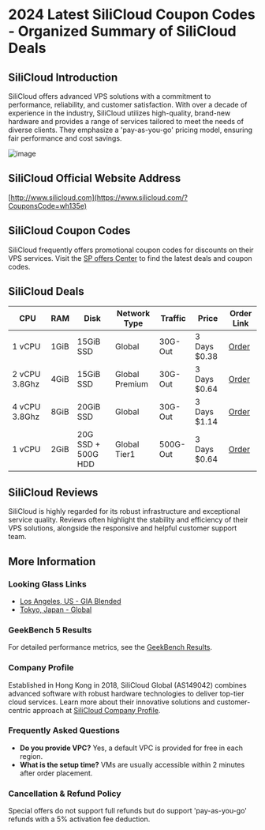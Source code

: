 # 2024 Latest SiliCloud Coupon Codes - Organized Summary of SiliCloud Deals

## SiliCloud Introduction
SiliCloud offers advanced VPS solutions with a commitment to performance, reliability, and customer satisfaction. With over a decade of experience in the industry, SiliCloud utilizes high-quality, brand-new hardware and provides a range of services tailored to meet the needs of diverse clients. They emphasize a 'pay-as-you-go' pricing model, ensuring fair performance and cost savings.

![image](https://github.com/varnerp5/SiliCloud/assets/167664824/1a3c32ab-5a32-471e-9d10-49cdc49a251c)

## SiliCloud Official Website Address
[http://www.silicloud.com](https://www.silicloud.com/?CouponsCode=wh135e)

## SiliCloud Coupon Codes
SiliCloud frequently offers promotional coupon codes for discounts on their VPS services. Visit the [SP offers Center](https://www.silicloud.com/?CouponsCode=wh135e) to find the latest deals and coupon codes.

## SiliCloud Deals

| CPU              | RAM  | Disk       | Network Type  | Traffic       | Price          | Order Link                                    |
|------------------|------|------------|---------------|---------------|----------------|-----------------------------------------------|
| 1 vCPU           | 1GiB | 15GiB SSD  | Global        | 30G-Out       | 3 Days $0.38   | [Order](https://www.silicloud.com/?CouponsCode=wh135e) |
| 2 vCPU 3.8Ghz    | 4GiB | 15GiB SSD  | Global Premium| 30G-Out       | 3 Days $0.64   | [Order](https://www.silicloud.com/?CouponsCode=wh135e) |
| 4 vCPU 3.8Ghz    | 8GiB | 20GiB SSD  | Global        | 30G-Out       | 3 Days $1.14   | [Order](https://www.silicloud.com/?CouponsCode=wh135e) |
| 1 vCPU           | 2GiB | 20G SSD + 500G HDD | Global Tier1 | 500G-Out   | 3 Days $0.64   | [Order](https://www.silicloud.com/?CouponsCode=wh135e) |

## SiliCloud Reviews
SiliCloud is highly regarded for its robust infrastructure and exceptional service quality. Reviews often highlight the stability and efficiency of their VPS solutions, alongside the responsive and helpful customer support team.

## More Information

### Looking Glass Links
- [Los Angeles, US - GIA Blended](https://lg-cn2gia-west01-us.silicloud.com/)
- [Tokyo, Japan - Global](https://lg-global-tyo01-jp.silicloud.com/)

### GeekBench 5 Results
For detailed performance metrics, see the [GeekBench Results](https://browser.geekbench.com/v5/cpu/17306500).

### Company Profile
Established in Hong Kong in 2018, SiliCloud Global (AS149042) combines advanced software with robust hardware technologies to deliver top-tier cloud services. Learn more about their innovative solutions and customer-centric approach at [SiliCloud Company Profile](https://www.silicloud.com/?CouponsCode=wh135e).

### Frequently Asked Questions
- **Do you provide VPC?** Yes, a default VPC is provided for free in each region.
- **What is the setup time?** VMs are usually accessible within 2 minutes after order placement.

### Cancellation & Refund Policy
Special offers do not support full refunds but do support 'pay-as-you-go' refunds with a 5% activation fee deduction.

